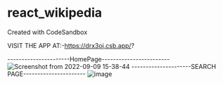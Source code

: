 # react_wikipedia
Created with CodeSandbox

VISIT THE APP AT:-https://drx3oj.csb.app/?
                  
----------------------HomePage------------------------
![Screenshot from 2022-09-09 15-38-44](https://user-images.githubusercontent.com/73746406/189327241-b5fcc42f-05c7-48f7-b184-5073178bd1a2.png)
---------------------SEARCH PAGE----------------------
![image](https://user-images.githubusercontent.com/73746406/189326805-cc9ff4a9-6728-42cb-8d1b-e498bd377dae.png)

